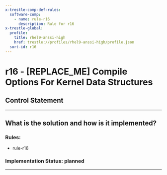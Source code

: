 ```yaml
---
x-trestle-comp-def-rules:
  software-comp:
    - name: rule-r16
      description: Rule for r16
x-trestle-global:
  profile:
    title: rhel9-anssi-high
    href: trestle://profiles/rhel9-anssi-high/profile.json
  sort-id: r16
---
```


# r16 - \[REPLACE_ME\] Compile Options For Kernel Data Structures

## Control Statement

______________________________________________________________________

## What is the solution and how is it implemented?

<!-- For implementation status enter one of: implemented, partial, planned, alternative, not-applicable -->

<!-- Note that the list of rules under ### Rules: is read-only and changes will not be captured after assembly to JSON -->

<!-- Add control implementation description here for control: r16 -->

### Rules:

  - rule-r16

### Implementation Status: planned

______________________________________________________________________
